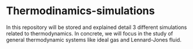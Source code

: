 # Thermodinamics-simulations
In this repository will be stored and explained detail 3 different simulations related to thermodynamics. In concrete, we will focus in the study of general thermodynamic systems like ideal gas and Lennard-Jones fluid.
